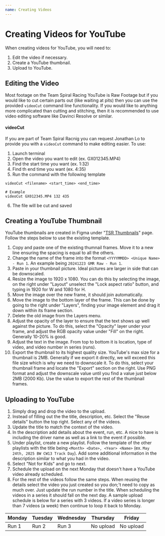 ```yaml
---
name: Creating Videos
---
```


# Creating Videos for YouTube
When creating videos for YouTube, you will need to:
1. Edit the video if necessary.
2. Create a YouTube thumbnail.
3. Upload to YouTube.

## Editing the Video
Most footage on the Team Spiral Racing YouTube is Raw Footage but if you would like to cut certain parts out (like waiting at pits) then you can use the provided `videoCut` command line functionality. If you would like to anything more complicated than cutting and stitching, then it is recommended to use video editing software like Davinci Resolve or similar.

#### videoCut
If you are part of Team Spiral Racnig you can request Jonathan Lo to provide you with a `videoCut` command to make editing easier. To use:
1. Launch terminal
2. Open the video you want to edit (ex. GX012345.MP4)
3. Find the start time you want (ex. 1:32)
4. Find th end time you want (ex. 4:35)
5. Run the command with the following template
```
videoCut <filename> <start_time> <end_time>

# Example
videoCut GX012345.MP4 132 435
```
6. The file will be cut and saved

## Creating a YouTube Thumbnail
YouTube thumbnails are created in Figma under "[TSR Thumbnails](https://www.figma.com/design/QJfDf0NlwKQNDaPxd1PSch/TSR-Thumbnails?node-id=0-1&t=kXWi4qKPKh8KNrxf-1)" page. Follow the steps below to use the existing template.
1. Copy and paste one of the existing thumnail frames. Move it to a new line ensuring the spacing is equal to all the others.
2. Change the name of the frame into the format `<YYYYMMDD> <Unique Name> - Run 1`. An example being `20241223 GMR Raw - Run 1`.
3. Paste in your thumbnail picture. Ideal pictures are larger in side that can be downscaled.
4. Resize the image to 1920 x 1080. You can do this by selecting the image, on the right under "Layout" unselect the "Lock aspect ratio" button, and typing in 1920 for W and 1080 for H.
5. Move the image over the new frame, it should join automatically.
6. Move the image to the bottom layer of the frame. This can be done by going to the right under "Layers", finding your image element and drag it down within its frame section.
7. Delete the old image from the Layers menu.
8. Adjust the opacity of the layer to ensure that the text shows up well against the picture. To do this, select the "Opacity" layer under your frame, and adjust the RGB opacity value under "Fill" on the right. Generally 10-20% is good.
9. Adjust the text in the image. From top to bottom it is location, type of video, and video number in series (runs).
10. Export the thumbnail to its highest quality size. YouTube's max size for a thumbnail is 2MB. Generally if we export it directly, we will exceed this file size which is why we need to downscale it. To do this, select your thumbnail frame and locate the "Export" section on the right. Use PNG format and adjust the downscale value until you find a value just below 2MB (2000 Kb). Use the value to export the rest of the thumbnail frames.

## Uploading to YouTube
1. Simply drag and drop the video to the upload.
2. Instead of filling out the the title, description, etc. Select the "Reuse details" button the top right. Select any of the videos.
3. Update the title to match the context of the video.
4. In the description add details about the event, run, etc. A nice to have is including the driver name as well as a link to the event if possible.
5. Under playlist, create a new playlist. Follow the template of the other playlists with the title being `<Month> <Date>, <Year> <Name>` (ex. `May 24th, 2025 BW CW13 Track Day`). Add some additional information in the description similar to what you had in the video.
6. Select "Not for Kids" and go to next.
7. Schedule the upload on the next Monday that doesn't have a YouTube video already scheduled.
8. For the rest of the videos follow the same steps. When reusing the details select the video you just created so you don;'t need to copy as much over. Just update the run number in the title. When scheduling the videos in a series it should fall on the next day. A sample upload schedule is below for a series with 3 videos. If a video series is longer than 7 videos (a week) then continue to loop it back to Monday.

| Monday | Tuesday | Wednesday | Thursday  | Friday    |
|--------|---------|-----------|-----------|-----------|
| Run 1  | Run 2   | Run 3     | No upload | No upload |